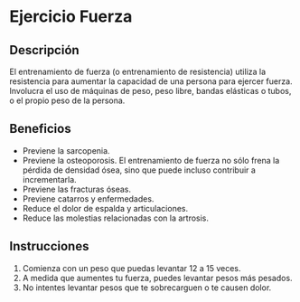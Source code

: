 # Ejercicio Fuerza

## Descripción
El entrenamiento de fuerza (o entrenamiento de resistencia) utiliza la resistencia para aumentar la capacidad de una persona para ejercer fuerza. Involucra el uso de máquinas de peso, peso libre, bandas elásticas o tubos, o el propio peso de la persona.

## Beneficios
- Previene la sarcopenia.
- Previene la osteoporosis. El entrenamiento de fuerza no sólo frena la pérdida de densidad ósea, sino que puede incluso contribuir a incrementarla.
- Previene las fracturas óseas.
- Previene catarros y enfermedades.
- Reduce el dolor de espalda y articulaciones.
- Reduce las molestias relacionadas con la artrosis.

## Instrucciones
1. Comienza con un peso que puedas levantar 12 a 15 veces. 
2. A medida que aumentes tu fuerza, puedes levantar pesos más pesados. 
3. No intentes levantar pesos que te sobrecarguen o te causen dolor. 
